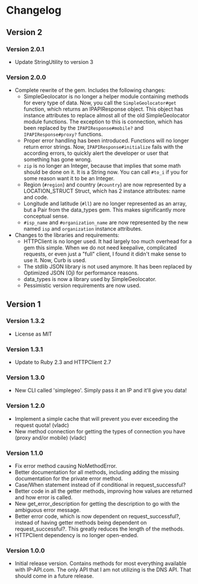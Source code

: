 # Changelog
## Version 2
### Version 2.0.1
* Update StringUtility to version 3

### Version 2.0.0
* Complete rewrite of the gem. Includes the following changes:
  * SimpleGeolocator is no longer a helper module containing methods for every type of data. Now, you call the 
  `SimpleGeolocator#get` function, which returns an IPAPIResponse object. This object has instance attributes to 
  replace almost all of the old SimpleGeolocator module functions. The exception to this is connection, which has 
  been replaced by the `IPAPIResponse#mobile?` and `IPAPIResponse#proxy?` functions.
  * Proper error handling has been introduced. Functions will no longer return error strings. Now, 
  `IPAPIResponse#initialize` fails with the according errors, to quickly alert the developer or user that something 
  has gone wrong.
  * `zip` is no longer an Integer, because that implies that some math should be done on it. It is a String now. You 
  can call `#to_i` if you for some reason want it to be an Integer.
  * Region (`#region`) and country (`#country`) are now represented by a LOCATION_STRUCT Struct, which has 2 instance 
  attributes: name and code.
  * Longitude and latitude (`#ll`) are no longer represented as an array, but a Pair from the data_types gem. This 
  makes significantly more conceptual sense.
  * `#isp_name` and `#organization_name` are now represented by the new named `isp` and `organization` instance 
  attributes.
* Changes to the libraries and requirements:
  * HTTPClient is no longer used. It had largely too much overhead for a gem this simple. When we do not need 
  keepalive, complicated requests, or even just a "full" client, I found it didn't make sense to use it.  Now, Curb 
  is used.
  * The stdlib JSON library is not used anymore. It has been replaced by Optimized JSON (Oj) for performance reasons.
  * data_types is now a library used by SimpleGeolocator.
  * Pessimistic version requirements are now used.

## Version 1
### Version 1.3.2
* License as MIT

### Version 1.3.1
* Update to Ruby 2.3 and HTTPClient 2.7

### Version 1.3.0
* New CLI called 'simplegeo'. Simply pass it an IP and it'll give you data!

### Version 1.2.0
* Implement a simple cache that will prevent you ever exceeding the request quota! (vladc)
* New method connection for getting the types of connection you have (proxy and/or mobile) (vladc)

### Version 1.1.0
* Fix error method causing NoMethodError.
* Better documentation for all methods, including adding the missing documentation for the private error method.
* Case/When statement instead of if conditional in request_successful?
* Better code in all the getter methods, improving how values are returned and how error is called.
* New get_error_description for getting the description to go with the ambiguous error message.
* Better error code, which is now dependent on request_successful?, instead of having getter methods being dependent on request_successful?. This greatly reduces the length of the methods.
* HTTPClient dependency is no longer open-ended.

### Version 1.0.0
* Initial release version. Contains methods for most everything available with IP-API.com. The only API that I am not utilizing is the DNS API. That should come in a future release.
